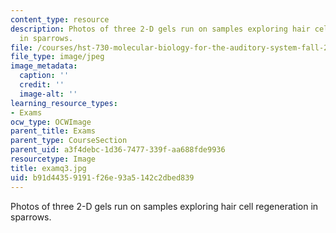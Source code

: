 ```yaml
---
content_type: resource
description: Photos of three 2-D gels run on samples exploring hair cell regeneration
  in sparrows.
file: /courses/hst-730-molecular-biology-for-the-auditory-system-fall-2002/b91d44359191f26e93a5142c2dbed839_examq3.jpg
file_type: image/jpeg
image_metadata:
  caption: ''
  credit: ''
  image-alt: ''
learning_resource_types:
- Exams
ocw_type: OCWImage
parent_title: Exams
parent_type: CourseSection
parent_uid: a3f4debc-1d36-7477-339f-aa688fde9936
resourcetype: Image
title: examq3.jpg
uid: b91d4435-9191-f26e-93a5-142c2dbed839
---
```

Photos of three 2-D gels run on samples exploring hair cell regeneration in sparrows.

